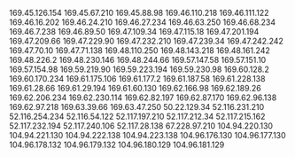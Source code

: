 169.45.126.154
169.45.67.210
169.45.88.98
169.46.110.218
169.46.111.122
169.46.16.202
169.46.24.210
169.46.27.234
169.46.63.250
169.46.68.234
169.46.7.238
169.46.89.50
169.47.109.34
169.47.115.18
169.47.201.194
169.47.209.66
169.47.229.90
169.47.232.210
169.47.239.34
169.47.242.242
169.47.70.10
169.47.71.138
169.48.110.250
169.48.143.218
169.48.161.242
169.48.226.2
169.48.230.146
169.48.244.66
169.57.147.58
169.57.151.10
169.57.154.98
169.59.219.90
169.59.223.194
169.59.230.98
169.60.128.2
169.60.170.234
169.61.175.106
169.61.177.2
169.61.187.58
169.61.228.138
169.61.28.66
169.61.29.194
169.61.60.130
169.62.166.98
169.62.189.26
169.62.206.234
169.62.230.114
169.62.82.197
169.62.87.170
169.62.96.138
169.62.97.218
169.63.39.66
169.63.47.250
50.22.129.34
52.116.231.210
52.116.254.234
52.116.54.122
52.117.197.210
52.117.212.34
52.117.215.162
52.117.232.194
52.117.240.106
52.117.28.138
67.228.97.210
104.94.220.130
104.94.221.130
104.94.222.138
104.94.223.138
104.96.176.130
104.96.177.130
104.96.178.132
104.96.179.132
104.96.180.129
104.96.181.129
